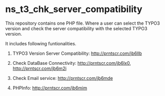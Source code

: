 # ns_t3_chk_server_compatibility
This repository contains one PHP file. Where a  user can select the TYPO3 version and check the server compatibility with the selected TYPO3 version. 

It includes following funtionalities.

1. TYPO3 Version Server Compatibility: http://prntscr.com/jb6llb

2. Check DataBase Connectivity: http://prntscr.com/jb6lx0, http://prntscr.com/jb6m2i

3. Check Email service: http://prntscr.com/jb6mde

4. PHPInfo: http://prntscr.com/jb6mim

